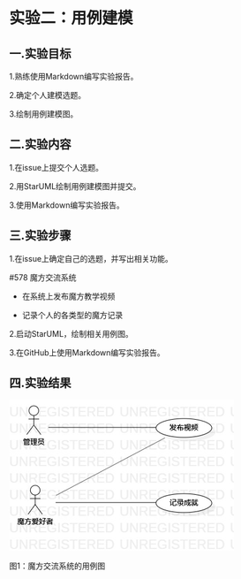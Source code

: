 # 实验二：用例建模


## 一.实验目标
1.熟练使用Markdown编写实验报告。

2.确定个人建模选题。

3.绘制用例建模图。


## 二.实验内容
1.在issue上提交个人选题。

2.用StarUML绘制用例建模图并提交。

3.使用Markdown编写实验报告。


## 三.实验步骤
1.在issue上确定自己的选题，并写出相关功能。

  #578 魔方交流系统
  
  - 在系统上发布魔方教学视频
  
  - 记录个人的各类型的魔方记录
  
2.启动StarUML，绘制相关用例图。

3.在GitHub上使用Markdown编写实验报告。


## 四.实验结果

![用例图](./model2.jpg)

图1：魔方交流系统的用例图

